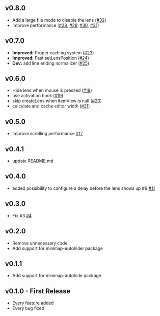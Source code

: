 ## v0.8.0
* Add a large file mode to disable the lens ([#32](https://github.com/iyonaga/minimap-lens/pull/32))
* Improve performance ([#28](https://github.com/iyonaga/minimap-lens/pull/28), [#29](https://github.com/iyonaga/minimap-lens/pull/29), [#30](https://github.com/iyonaga/minimap-lens/pull/30), [#31](https://github.com/iyonaga/minimap-lens/pull/31))

## v0.7.0
* **Improved:** Proper caching system ([#23](https://github.com/iyonaga/minimap-lens/pull/23))
* **Improved:** Fast setLensPosition ([#24](https://github.com/iyonaga/minimap-lens/pull/24))
* **Dev:** add line ending normalizer ([#25](https://github.com/iyonaga/minimap-lens/pull/25)) 

## v0.6.0
* Hide lens when mouse is pressed ([#18](https://github.com/iyonaga/minimap-lens/pull/18))
* use activation hook ([#19](https://github.com/iyonaga/minimap-lens/pull/19))
* skip createLens when itemView is null ([#20](https://github.com/iyonaga/minimap-lens/pull/20))
* calculate and cache editor width ([#21](https://github.com/iyonaga/minimap-lens/pull/21))

## v0.5.0
* Improve scrolling performance [#17](https://github.com/iyonaga/minimap-lens/pull/17)

## v0.4.1
* update README.md

## v0.4.0
* added possibility to configure a delay before the lens shows up #9 [#11](https://github.com/iyonaga/minimap-lens/pull/11)

## v0.3.0
* Fix #3 [#4](https://github.com/iyonaga/minimap-lens/pull/4)

## v0.2.0
* Remove unnecessary code
* Add support for minimap-autohider package

## v0.1.1
* Add support for minimap-autohide package

## v0.1.0 - First Release
* Every feature added
* Every bug fixed
